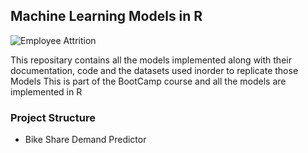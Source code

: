 ## Machine Learning Models in R

![Employee Attrition](https://i.ibb.co/qsr1gj7/c86829391091-1-1024x500.jpg)


This repositary contains all the models implemented along with their documentation, code and the datasets used inorder to replicate those Models
This is part of the BootCamp course and all the models are implemented in R 

### Project Structure
- Bike Share Demand Predictor

